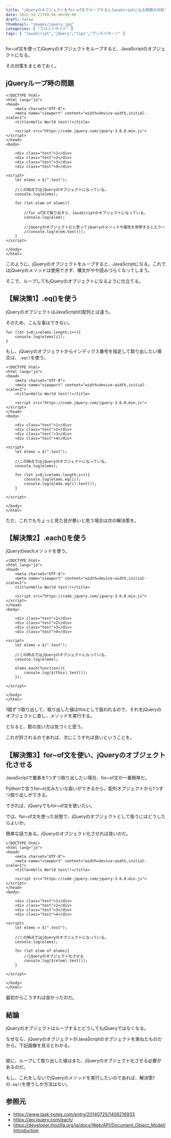 ```yaml
---
title: "jQueryのオブジェクトをfor~of文でループするとJavaScriptになる問題の対処"
date: 2022-10-21T09:56:46+09:00
draft: false
thumbnail: "images/jquery.jpg"
categories: [ "フロントサイド" ]
tags: [ "JavaScript","jQuery","tips","アンチパターン" ]
---
```


for~of文を使ってjQueryのオブジェクトをループすると、JavaScriptのオブジェクトになる。

その対策をまとめておく。

## jQueryループ時の問題

```
<!DOCTYPE html>
<html lang="ja">
<head>
    <meta charset="UTF-8">
    <meta name="viewport" content="width=device-width,initial-scale=1">
    <title>Hello World test!!</title>

    <script src="https://code.jquery.com/jquery-3.6.0.min.js"></script>
</head>
<body>

    <div class="test">1</div>
    <div class="test">2</div>
    <div class="test">3</div>
    <div class="test">4</div>

<script>
    let elems = $(".test");

    //この時点ではjQueryのオブジェクトになっている。
    console.log(elems);

    for (let elem of elems){

        //for of文で取り出すと、JavaScriptのオブジェクトになっている。
        console.log(elem);

        //jQueryのオブジェクトだと思ってjQueryのメソッドや属性を参照するとエラー
        //console.log(elem.text());
    }
</script>

</body>
</html>
```

このように、jQueryのオブジェクトをループすると、JavaScriptになる。これではjQueryのメソッドは使用できず、構文がやや読みづらくなってしまう。


そこで、ループしてもjQueryのオブジェクトになるように仕立てる。


## 【解決策1】.eq()を使う


jQueryのオブジェクトはJavaScriptの配列とは違う。

そのため、こんな事はできない。

```
for (let i=0;i<elems.length;i++){
    console.log(elems[i]);
}
```

もし、jQueryのオブジェクトからインデックス番号を指定して取り出したい場合は、`.eq()`を使う。


```
<!DOCTYPE html>
<html lang="ja">
<head>
    <meta charset="UTF-8">
    <meta name="viewport" content="width=device-width,initial-scale=1">
    <title>Hello World test!!</title>

    <script src="https://code.jquery.com/jquery-3.6.0.min.js"></script>
</head>
<body>

    <div class="test">1</div>
    <div class="test">2</div>
    <div class="test">3</div>
    <div class="test">4</div>

<script>
    let elems = $(".test");

    //この時点ではjQueryのオブジェクトになっている。
    console.log(elems);

    for (let i=0;i<elems.length;i++){
        console.log(elems.eq(i));
        console.log(elems.eq(i).text());
    }

</script>

</body>
</html>
```
ただ、これでもちょっと見た目が悪いと思う場合は次の解決策を。


## 【解決策2】.each()を使う


jQueryのeachメソッドを使う。

```
<!DOCTYPE html>
<html lang="ja">
<head>
    <meta charset="UTF-8">
    <meta name="viewport" content="width=device-width,initial-scale=1">
    <title>Hello World test!!</title>

    <script src="https://code.jquery.com/jquery-3.6.0.min.js"></script>
</head>
<body>

    <div class="test">1</div>
    <div class="test">2</div>
    <div class="test">3</div>
    <div class="test">4</div>

<script>
    let elems = $(".test");

    //この時点ではjQueryのオブジェクトになっている。
    console.log(elems);

    elems.each(function(){
        console.log($(this).text());
    });

</script>

</body>
</html>
```

1個ずつ取り出して、取り出した値はthisとして扱われるので、それをjQueryのオブジェクトに直し、メソッドを実行する。

となると、勘の良い方は気づくと思う。

これが許されるのであれば、次にこうすれば良いということを。


## 【解決策3】for~of文を使い、jQueryのオブジェクト化させる

JavaScriptで要素を1つずつ取り出したい場合、for~of文が一番簡単だ。

Pythonで言うfor~in文みたいな扱いができるから。配列オブジェクトから1つずつ取り出しができる。

できれば、jQueryでもfor~of文を使いたい。

では、for~of文を使った状態で、jQueryのオブジェクトとして扱うにはどうしたらよいか。

簡単な話である。jQueryのオブジェクト化させれば良いのだ。


```
<!DOCTYPE html>
<html lang="ja">
<head>
    <meta charset="UTF-8">
    <meta name="viewport" content="width=device-width,initial-scale=1">
    <title>Hello World test!!</title>

    <script src="https://code.jquery.com/jquery-3.6.0.min.js"></script>
</head>
<body>

    <div class="test">1</div>
    <div class="test">2</div>
    <div class="test">3</div>
    <div class="test">4</div>

<script>
    let elems = $(".test");

    //この時点ではjQueryのオブジェクトになっている。
    console.log(elems);

    for (let elem of elems){
        //jQueryのオブジェクト化させる
        console.log($(elem).text());
    }

</script>

</body>
</html>
```

最初からこうすれば良かったのだ。


## 結論

jQueryのオブジェクトはループするとどうしてもjQueryではなくなる。

なぜなら、jQueryのオブジェクトがJavaScriptのオブジェクトを束ねたものだから。下記画像を見るとわかる。

<div class="img-center"><img src="/images/Screenshot from 2022-10-21 10-49-06.png" alt=""></div>

故に、ループして取り出した値はまた、jQueryのオブジェクト化させる必要があるのだ。

もし、これをしないでjQueryのメソッドを実行したいのであれば、解決策1の`.eq()`を使うしか方法はない。


## 参照元

- https://www.task-notes.com/entry/20140725/1406216933
- https://api.jquery.com/each/
- https://developer.mozilla.org/ja/docs/Web/API/Document_Object_Model/Introduction



